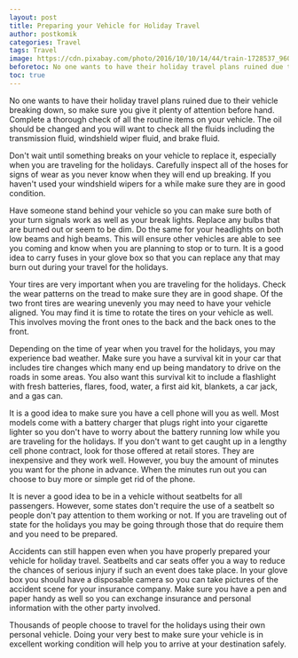 ```yaml
---
layout: post
title: Preparing your Vehicle for Holiday Travel
author: postkomik
categories: Travel
tags: Travel
image: https://cdn.pixabay.com/photo/2016/10/10/14/44/train-1728537_960_720.jpg
beforetoc: No one wants to have their holiday travel plans ruined due to their vehicle breaking down, so make sure you give it plenty of attention before hand. Complete a thorough check of all the routine items on your vehicle. The oil should be changed and you will want to check all the fluids including the transmission fluid, windshield wiper fluid, and brake fluid. 
toc: true
---
```



No one wants to have their holiday travel plans ruined due to their vehicle breaking down, so make sure you give it plenty of attention before hand. Complete a thorough check of all the routine items on your vehicle. The oil should be changed and you will want to check all the fluids including the transmission fluid, windshield wiper fluid, and brake fluid. 

Don't wait until something breaks on your vehicle to replace it, especially when you are traveling for the holidays. Carefully inspect all of the hoses for signs of wear as you never know when they will end up breaking. If you haven't used your windshield wipers for a while make sure they are in good condition.

Have someone stand behind your vehicle so you can make sure both of your turn signals work as well as your break lights. Replace any bulbs that are burned out or seem to be dim. Do the same for your headlights on both low beams and high beams. This will ensure other vehicles are able to see you coming and know when you are planning to stop or to turn. It is a good idea to carry fuses in your glove box so that you can replace any that may burn out during your travel for the holidays. 

Your tires are very important when you are traveling for the holidays. Check the wear patterns on the tread to make sure they are in good shape. Of the two front tires are wearing unevenly you may need to have your vehicle aligned. You may find it is time to rotate the tires on your vehicle as well. This involves moving the front ones to the back and the back ones to the front.

Depending on the time of year when you travel for the holidays, you may experience bad weather. Make sure you have a survival kit in your car that includes tire changes which many end up being mandatory to drive on the roads in some areas. You also want this survival kit to include a flashlight with fresh batteries, flares, food, water, a first aid kit, blankets, a car jack, and a gas can. 

It is a good idea to make sure you have a cell phone will you as well. Most models come with a battery charger that plugs right into your cigarette lighter so you don't have to worry about the battery running low while you are traveling for the holidays. If you don't want to get caught up in a lengthy cell phone contract, look for those offered at retail stores. They are inexpensive and they work well. However, you buy the amount of minutes you want for the phone in advance. When the minutes run out you can choose to buy more or simple get rid of the phone.

It is never a good idea to be in a vehicle without seatbelts for all passengers. However, some states don't require the use of a seatbelt so people don't pay attention to them working or not. If you are traveling out of state for the holidays you may be going through those that do require them and you need to be prepared.

Accidents can still happen even when you have properly prepared your vehicle for holiday travel. Seatbelts and car seats offer you a way to reduce the chances of serious injury if such an event does take place. In your glove box you should have a disposable camera so you can take pictures of the accident scene for your insurance company. Make sure you have a pen and paper handy as well so you can exchange insurance and personal information with the other party involved. 

Thousands of people choose to travel for the holidays using their own personal vehicle. Doing your very best to make sure your vehicle is in excellent working condition will help you to arrive at your destination safely. 



